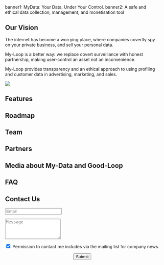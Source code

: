 banner1: MyData: Your Data, Under Your Control.
banner2: A safe and ethical data collection, management, and monetisation tool

## Our Vision

<div class="col-md-7 col-sm-7">

The internet has become a worrying place,
where companies covertly spy on your private business,
and sell your personal data.

My-Loop is a better way: we replace 
covert surveillance with honest partnership, 
making user-control an asset not an inconvenience.

My-Loop provides transparency and an ethical approach 
to using profiling and customer data in 
advertising, marketing, and sales.

</div><div class="col-md-5 col-sm-5">
<img src="img/cameras.on.wall.jpg" class="img-thumbnail fill-width">
</div>
<div style='clear:both'></div>


## Features

## Roadmap

## Team

## Partners

## Media about My-Data and Good-Loop

## FAQ


## Contact Us

<form class="contact clearfix" action="https://issues.soda.sh/forms-form.json" 
	method="post" id="contactform">
	<input type="hidden" name="mlist" value="contact,company-news">
	<div class="col-md-offset-2 col-md-8">
		<div class="col-md-offset-3 col-md-6">
			<span class="thankyoufield" id="sendclickresult"></span>
		</div>
		<div class="form-group">
			<input class="col-md-12" type="email" name="email" placeholder="Email" required="true">
			<div class="help-block with-errors">
			</div>
			<!-- Cheap Vertical Space -->
			<div class="col-md-12" style="height:1em;">
			</div>
			<!-- End of Cheap Vertical Space -->
			<textarea rows="4" placeholder="Message" class="form-control" name="message"></textarea>
			<!-- Cheap Vertical Space -->
			<div class="col-md-12" style="height:1em;"></div>
			<div class="checkbox">
    			<label>
					<input name='optDefault' value='mailing-list' type='checkbox' checked /> 
					Permission to contact me includes via the mailing list for company news.
				</label>
			</div>
			<!-- Cheap Vertical Space -->
			<div class="col-md-12" style="height:1em;"></div>
			<center>
				<button class="jumbotron-btn btn" type="submit" id="sendcontactform">Submit</button>
			</center>			
		</div>
	</div>
</form>        
